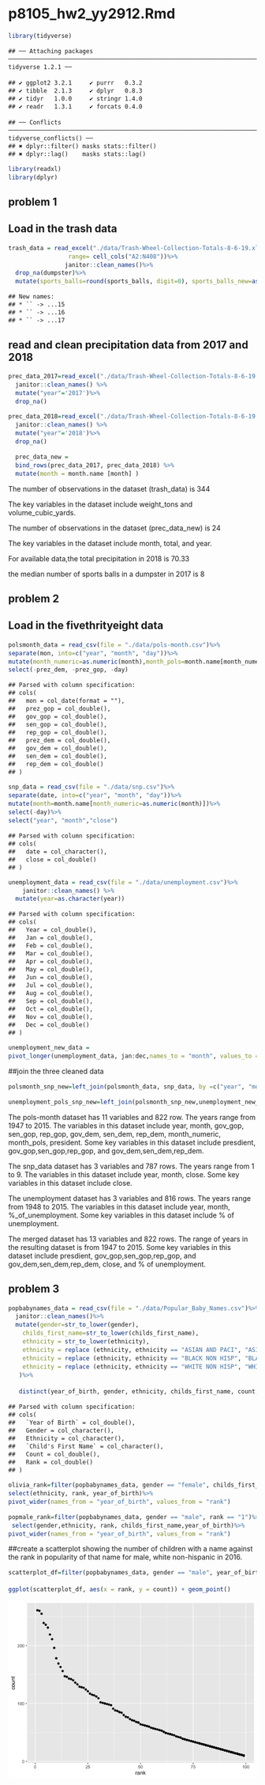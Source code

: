 p8105\_hw2\_yy2912.Rmd
================

``` r
library(tidyverse)
```

    ## ── Attaching packages ──────────────────────────────────────────────────────────────────────── tidyverse 1.2.1 ──

    ## ✔ ggplot2 3.2.1     ✔ purrr   0.3.2
    ## ✔ tibble  2.1.3     ✔ dplyr   0.8.3
    ## ✔ tidyr   1.0.0     ✔ stringr 1.4.0
    ## ✔ readr   1.3.1     ✔ forcats 0.4.0

    ## ── Conflicts ─────────────────────────────────────────────────────────────────────────── tidyverse_conflicts() ──
    ## ✖ dplyr::filter() masks stats::filter()
    ## ✖ dplyr::lag()    masks stats::lag()

``` r
library(readxl)
library(dplyr)
```

## problem 1

## Load in the trash data

``` r
trash_data = read_excel("./data/Trash-Wheel-Collection-Totals-8-6-19.xlsx", sheet = "Mr. Trash Wheel",
                 range= cell_cols("A2:N408"))%>%
                janitor::clean_names()%>%
  drop_na(dumpster)%>%
  mutate(sports_balls=round(sports_balls, digit=0), sports_balls_new=as.integer(sports_balls))
```

    ## New names:
    ## * `` -> ...15
    ## * `` -> ...16
    ## * `` -> ...17

## read and clean precipitation data from 2017 and 2018

``` r
prec_data_2017=read_excel("./data/Trash-Wheel-Collection-Totals-8-6-19.xlsx",sheet="2017 Precipitation", range = "A2:B14") %>%
  janitor::clean_names() %>%
  mutate("year"='2017')%>%
  drop_na()
```

``` r
prec_data_2018=read_excel("./data/Trash-Wheel-Collection-Totals-8-6-19.xlsx",sheet="2018 Precipitation", range = "A2:B14") %>%
  janitor::clean_names() %>%
  mutate("year"='2018')%>%
  drop_na()
```

``` r
  prec_data_new = 
  bind_rows(prec_data_2017, prec_data_2018) %>%
  mutate(month = month.name [month] )
```

The number of observations in the dataset (trash\_data) is 344

The key variables in the dataset include weight\_tons and
volume\_cubic\_yards.

The number of observations in the dataset (prec\_data\_new) is 24

The key variables in the dataset include month, total, and year.

For available data,the total precipitation in 2018 is 70.33

the median number of sports balls in a dumpster in 2017 is 8

## problem 2

## Load in the fivethrityeight data

``` r
polsmonth_data = read_csv(file = "./data/pols-month.csv")%>% 
separate(mon, into=c("year", "month", "day"))%>% 
mutate(month_numeric=as.numeric(month),month_pols=month.name[month_numeric],president=ifelse(prez_gop, 'gop','dem'))%>% 
select(-prez_dem, -prez_gop, -day)
```

    ## Parsed with column specification:
    ## cols(
    ##   mon = col_date(format = ""),
    ##   prez_gop = col_double(),
    ##   gov_gop = col_double(),
    ##   sen_gop = col_double(),
    ##   rep_gop = col_double(),
    ##   prez_dem = col_double(),
    ##   gov_dem = col_double(),
    ##   sen_dem = col_double(),
    ##   rep_dem = col_double()
    ## )

``` r
snp_data = read_csv(file = "./data/snp.csv")%>% 
separate(date, into=c("year", "month", "day"))%>%
mutate(month=month.name[month_numeric=as.numeric(month)])%>% 
select(-day)%>%
select("year", "month","close")
```

    ## Parsed with column specification:
    ## cols(
    ##   date = col_character(),
    ##   close = col_double()
    ## )

``` r
unemployment_data = read_csv(file = "./data/unemployment.csv")%>% 
    janitor::clean_names() %>% 
  mutate(year=as.character(year))
```

    ## Parsed with column specification:
    ## cols(
    ##   Year = col_double(),
    ##   Jan = col_double(),
    ##   Feb = col_double(),
    ##   Mar = col_double(),
    ##   Apr = col_double(),
    ##   May = col_double(),
    ##   Jun = col_double(),
    ##   Jul = col_double(),
    ##   Aug = col_double(),
    ##   Sep = col_double(),
    ##   Oct = col_double(),
    ##   Nov = col_double(),
    ##   Dec = col_double()
    ## )

``` r
unemployment_new_data = 
pivot_longer(unemployment_data, jan:dec,names_to = "month", values_to = "%_of_unemployment")
```

\#\#join the three cleaned
data

``` r
polsmonth_snp_new=left_join(polsmonth_data, snp_data, by =c("year", "month"))
```

``` r
unemployment_pols_snp_new=left_join(polsmonth_snp_new,unemployment_new_data, by =c("year", "month"))
```

The pols-month dataset has 11 variables and 822 row. The years range
from 1947 to 2015. The variables in this dataset include year, month,
gov\_gop, sen\_gop, rep\_gop, gov\_dem, sen\_dem, rep\_dem,
month\_numeric, month\_pols, president. Some key variables in this
dataset include presdient, gov\_gop,sen\_gop,rep\_gop, and
gov\_dem,sen\_dem,rep\_dem.

The snp\_data dataset has 3 variables and 787 rows. The years range from
1 to 9. The variables in this dataset include year, month, close. Some
key variables in this dataset include close.

The unemployment dataset has 3 variables and 816 rows. The years range
from 1948 to 2015. The variables in this dataset include year, month,
%\_of\_unemployment. Some key variables in this dataset include % of
unemployment.

The merged dataset has 13 variables and 822 rows. The range of years in
the resulting dataset is from 1947 to 2015. Some key variables in this
dataset include presdient, gov\_gop,sen\_gop,rep\_gop, and
gov\_dem,sen\_dem,rep\_dem, close, and % of unemployment.

## problem 3

``` r
popbabynames_data = read_csv(file = "./data/Popular_Baby_Names.csv")%>% 
  janitor::clean_names()%>%
  mutate(gender=str_to_lower(gender),
    childs_first_name=str_to_lower(childs_first_name),
    ethnicity = str_to_lower(ethnicity),
    ethnicity = replace (ethnicity, ethnicity == "ASIAN AND PACI", "ASIAN AND PACIFIC ISLANDER"),
    ethnicity = replace (ethnicity, ethnicity == "BLACK NON HISP", "BLACK NON HISPANIC"),
    ethnicity = replace (ethnicity, ethnicity == "WHITE NON HISP", "WHITE NON HISPANIC")
   )%>%
        
   distinct(year_of_birth, gender, ethnicity, childs_first_name, count, rank, .keep_all=TRUE)
```

    ## Parsed with column specification:
    ## cols(
    ##   `Year of Birth` = col_double(),
    ##   Gender = col_character(),
    ##   Ethnicity = col_character(),
    ##   `Child's First Name` = col_character(),
    ##   Count = col_double(),
    ##   Rank = col_double()
    ## )

``` r
olivia_rank=filter(popbabynames_data, gender == "female", childs_first_name == "olivia")%>%
select(ethnicity, rank, year_of_birth)%>%
pivot_wider(names_from = "year_of_birth", values_from = "rank")
```

``` r
popmale_rank=filter(popbabynames_data, gender == "male", rank == "1")%>%
 select(gender,ethnicity, rank, childs_first_name,year_of_birth)%>%
pivot_wider(names_from = "year_of_birth", values_from = "rank")
```

\#\#create a scatterplot showing the number of children with a name
against the rank in popularity of that name for male, white non-hispanic
in
2016.

``` r
scatterplot_df=filter(popbabynames_data, gender == "male", year_of_birth=="2016", ethnicity=="white non hispanic")

ggplot(scatterplot_df, aes(x = rank, y = count)) + geom_point()
```

![](p8105_hw2_yy2912_files/figure-gfm/unnamed-chunk-15-1.png)<!-- -->
